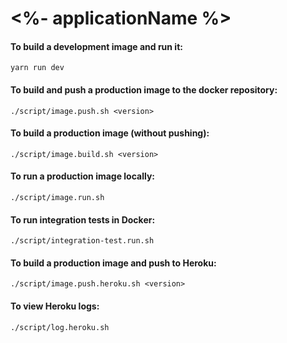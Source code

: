 # <%- applicationName %>

#### To build a development image and run it:
~~~~
yarn run dev
~~~~

#### To build and push a production image to the docker repository:
~~~~
./script/image.push.sh <version>
~~~~

#### To build a production image (without pushing):
~~~~
./script/image.build.sh <version>
~~~~

#### To run a production image locally:
~~~~
./script/image.run.sh
~~~~

#### To run integration tests in Docker:
~~~~
./script/integration-test.run.sh
~~~~

#### To build a production image and push to Heroku:
~~~~
./script/image.push.heroku.sh <version>
~~~~

#### To view Heroku logs:
~~~~
./script/log.heroku.sh
~~~~
